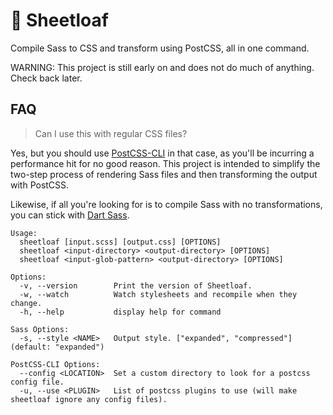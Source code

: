 # 🍖 Sheetloaf

Compile Sass to CSS and transform using PostCSS, all in one command.

WARNING: This project is still early on and does not do much of anything. Check back later. 

## FAQ

> Can I use this with regular CSS files?

Yes, but you should use [PostCSS-CLI](https://github.com/postcss/postcss-cli) in that case, as you'll be incurring a performance hit for no good reason. This project is intended to simplify the two-step process of rendering Sass files and then transforming the output with PostCSS.

Likewise, if all you're looking for is to compile Sass with no transformations, you can stick with [Dart Sass](https://github.com/sass/dart-sass).

```
Usage:
  sheetloaf [input.scss] [output.css] [OPTIONS]
  sheetloaf <input-directory> <output-directory> [OPTIONS]
  sheetloaf <input-glob-pattern> <output-directory> [OPTIONS] 

Options:
  -v, --version        Print the version of Sheetloaf.
  -w, --watch          Watch stylesheets and recompile when they change.
  -h, --help           display help for command

Sass Options:
  -s, --style <NAME>   Output style. ["expanded", "compressed"] (default: "expanded")

PostCSS-CLI Options:
  --config <LOCATION>  Set a custom directory to look for a postcss config file.
  -u, --use <PLUGIN>   List of postcss plugins to use (will make sheetloaf ignore any config files).
```